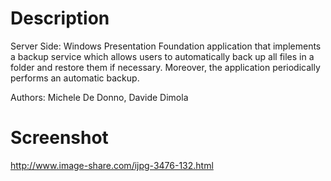 # Description
Server Side: Windows Presentation Foundation application that implements a backup service which
allows users to automatically back up all files in a folder and restore them if necessary.
Moreover, the application periodically performs an automatic backup.

Authors: Michele De Donno, Davide Dimola

# Screenshot
http://www.image-share.com/ijpg-3476-132.html
